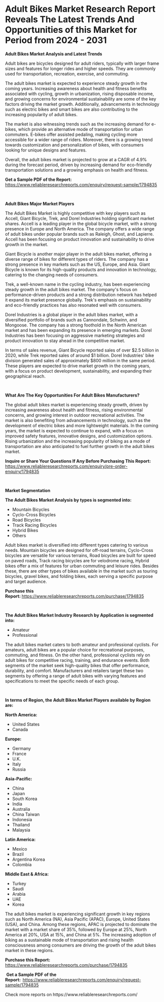 <p><h1>Adult Bikes Market Research Report Reveals The Latest Trends And Opportunities of this Market for Period from 2024 - 2031</h1></p><p><strong>Adult Bikes Market Analysis and Latest Trends</strong></p>
<p><p>Adult bikes are bicycles designed for adult riders, typically with larger frame sizes and features for longer rides and higher speeds. They are commonly used for transportation, recreation, exercise, and commuting.</p><p>The adult bikes market is expected to experience steady growth in the coming years. Increasing awareness about health and fitness benefits associated with cycling, growth in urbanization, rising disposable income, and growing concerns for environmental sustainability are some of the key factors driving the market growth. Additionally, advancements in technology such as electric bikes and smart bikes are also contributing to the increasing popularity of adult bikes.</p><p>The market is also witnessing trends such as the increasing demand for e-bikes, which provide an alternative mode of transportation for urban commuters. E-bikes offer assisted pedaling, making cycling more accessible for a wider range of riders. Moreover, there is a growing trend towards customization and personalization of bikes, with consumers looking for unique designs and features.</p><p>Overall, the adult bikes market is projected to grow at a CAGR of 4.9% during the forecast period, driven by increasing demand for eco-friendly transportation solutions and a growing emphasis on health and fitness.</p></p>
<p><strong>Get a Sample PDF of the Report:&nbsp;</strong> <a href="https://www.reliableresearchreports.com/enquiry/request-sample/1794835">https://www.reliableresearchreports.com/enquiry/request-sample/1794835</a></p>
<p>&nbsp;</p>
<p><strong>Adult Bikes Major Market Players</strong></p>
<p><p>The Adult Bikes Market is highly competitive with key players such as Accell, Giant Bicycle, Trek, and Dorel Industries holding significant market shares. Accell is a leading player in the global bicycle market, with a strong presence in Europe and North America. The company offers a wide range of adult bikes under popular brands such as Raleigh, Ghost, and Lapierre. Accell has been focusing on product innovation and sustainability to drive growth in the market.</p><p>Giant Bicycle is another major player in the adult bikes market, offering a diverse range of bikes for different types of riders. The company has a strong presence in key markets such as the US, Europe, and Asia. Giant Bicycle is known for its high-quality products and innovation in technology, catering to the changing needs of consumers.</p><p>Trek, a well-known name in the cycling industry, has been experiencing steady growth in the adult bikes market. The company's focus on performance-driven products and a strong distribution network has helped it expand its market presence globally. Trek's emphasis on sustainability and eco-friendly practices has also resonated well with consumers.</p><p>Dorel Industries is a global player in the adult bikes market, with a diversified portfolio of brands such as Cannondale, Schwinn, and Mongoose. The company has a strong foothold in the North American market and has been expanding its presence in emerging markets. Dorel Industries has been focusing on aggressive marketing strategies and product innovation to stay ahead in the competitive market.</p><p>In terms of sales revenue, Giant Bicycle reported sales of over $2.5 billion in 2020, while Trek reported sales of around $1 billion. Dorel Industries' bike division generated sales of approximately $800 million in the same period. These players are expected to drive market growth in the coming years, with a focus on product development, sustainability, and expanding their geographical reach.</p></p>
<p>&nbsp;</p>
<p><strong>What Are The Key Opportunities For Adult Bikes Manufacturers?</strong></p>
<p><p>The global adult bikes market is experiencing steady growth, driven by increasing awareness about health and fitness, rising environmental concerns, and growing interest in outdoor recreational activities. The market is also benefiting from advancements in technology, such as the development of electric bikes and more lightweight materials. In the coming years, the market is expected to continue to expand, with a focus on improved safety features, innovative designs, and customization options. Rising urbanization and the increasing popularity of biking as a mode of transportation are also anticipated to fuel further growth in the adult bikes market.</p></p>
<p><strong>Inquire or Share Your Questions If Any Before Purchasing This Report:</strong> <a href="https://www.reliableresearchreports.com/enquiry/pre-order-enquiry/1794835">https://www.reliableresearchreports.com/enquiry/pre-order-enquiry/1794835</a></p>
<p>&nbsp;</p>
<p><strong>Market Segmentation</strong></p>
<p><strong>The Adult Bikes Market Analysis by types is segmented into:</strong></p>
<p><ul><li>Mountain Bicycles</li><li>Cyclo-Cross Bicycles</li><li>Road Bicycles</li><li>Track Racing Bicycles</li><li>Hybrid Bikes</li><li>Others</li></ul></p>
<p><p>Adult bikes market is diversified into different types catering to various needs. Mountain bicycles are designed for off-road terrains, Cyclo-Cross bicycles are versatile for various terrains, Road bicycles are built for speed on paved roads, Track racing bicycles are for velodrome racing, Hybrid bikes offer a mix of features for urban commuting and leisure rides. Besides these, there are other types of bikes available in the market such as touring bicycles, gravel bikes, and folding bikes, each serving a specific purpose and target audience.</p></p>
<p><strong>Purchase this Report:&nbsp;</strong><a href="https://www.reliableresearchreports.com/purchase/1794835">https://www.reliableresearchreports.com/purchase/1794835</a></p>
<p>&nbsp;</p>
<p><strong>The Adult Bikes Market Industry Research by Application is segmented into:</strong></p>
<p><ul><li>Amateur</li><li>Professional</li></ul></p>
<p><p>The adult bikes market caters to both amateur and professional cyclists. For amateurs, adult bikes are a popular choice for recreational purposes, commuting, and fitness. On the other hand, professional cyclists rely on adult bikes for competitive racing, training, and endurance events. Both segments of the market seek high-quality bikes that offer performance, durability, and comfort. Manufacturers and retailers target these two segments by offering a range of adult bikes with varying features and specifications to meet the specific needs of each group.</p></p>
<p>&nbsp;</p>
<p><strong>In terms of Region, the Adult Bikes Market Players available by Region are:</strong></p>
<p>
    <p> <strong> North America: </strong>
        <ul>
            <li>United States</li>
            <li>Canada</li>
        </ul>
        </p> 
    <p> <strong> Europe: </strong>
        <ul>
            <li>Germany</li>
            <li>France</li>
            <li>U.K.</li>
            <li>Italy</li>
            <li>Russia</li>
        </ul>
        </p> 
    <p> <strong> Asia-Pacific: </strong>
        <ul>
            <li>China</li>
            <li>Japan</li>
            <li>South Korea</li>
            <li>India</li>
            <li>Australia</li>
            <li>China Taiwan</li>
            <li>Indonesia</li>
            <li>Thailand</li>
            <li>Malaysia</li>
        </ul>
        </p> 
    <p> <strong> Latin America: </strong>
        <ul>
            <li>Mexico</li>
            <li>Brazil</li>
            <li>Argentina Korea</li>
            <li>Colombia</li>
        </ul>
        </p> 
    <p> <strong> Middle East & Africa: </strong>
        <ul>
            <li>Turkey</li>
            <li>Saudi</li>
            <li>Arabia</li>
            <li>UAE</li>
            <li>Korea</li>
        </ul>
    </p>
    </p>
<p><p>The adult bikes market is experiencing significant growth in key regions such as North America (NA), Asia Pacific (APAC), Europe, United States (USA), and China. Among these regions, APAC is projected to dominate the market with a market share of 35%, followed by Europe at 25%, North America at 20%, USA at 15%, and China at 5%. The increasing adoption of biking as a sustainable mode of transportation and rising health consciousness among consumers are driving the growth of the adult bikes market in these regions.</p></p>
<p><strong>Purchase this Report: </strong><a href="https://www.reliableresearchreports.com/purchase/1794835">https://www.reliableresearchreports.com/purchase/1794835</a></p>
<p>&nbsp;<strong>Get a Sample PDF of the Report:&nbsp;&nbsp;</strong><a href="https://www.reliableresearchreports.com/enquiry/request-sample/1794835">https://www.reliableresearchreports.com/enquiry/request-sample/1794835</a></p>
<p><strong></strong></p>
<p>Check more reports on https://www.reliableresearchreports.com/</p>